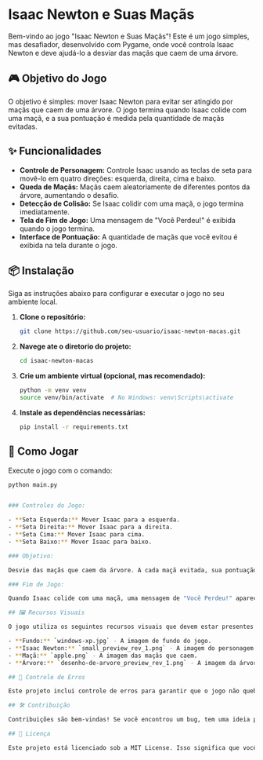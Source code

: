 # Isaac Newton e Suas Maçãs

Bem-vindo ao jogo "Isaac Newton e Suas Maçãs"! Este é um jogo simples, mas desafiador, desenvolvido com Pygame, onde você controla Isaac Newton e deve ajudá-lo a desviar das maçãs que caem de uma árvore.

## 🎮 Objetivo do Jogo

O objetivo é simples: mover Isaac Newton para evitar ser atingido por maçãs que caem de uma árvore. O jogo termina quando Isaac colide com uma maçã, e a sua pontuação é medida pela quantidade de maçãs evitadas.

## ✨ Funcionalidades

- **Controle de Personagem:** Controle Isaac usando as teclas de seta para movê-lo em quatro direções: esquerda, direita, cima e baixo.
- **Queda de Maçãs:** Maçãs caem aleatoriamente de diferentes pontos da árvore, aumentando o desafio.
- **Detecção de Colisão:** Se Isaac colidir com uma maçã, o jogo termina imediatamente.
- **Tela de Fim de Jogo:** Uma mensagem de "Você Perdeu!" é exibida quando o jogo termina.
- **Interface de Pontuação:** A quantidade de maçãs que você evitou é exibida na tela durante o jogo.

## 📦 Instalação

Siga as instruções abaixo para configurar e executar o jogo no seu ambiente local.

1. **Clone o repositório:**
   ```bash
   git clone https://github.com/seu-usuario/isaac-newton-macas.git

2. **Navege ate o diretorio do projeto:**
    ```bash
   cd isaac-newton-macas

3. **Crie um ambiente virtual (opcional, mas recomendado):**
    ```bash
   python -m venv venv
   source venv/bin/activate  # No Windows: venv\Scripts\activate

4. **Instale as dependências necessárias:**
    ```bash
   pip install -r requirements.txt


## 🚀 Como Jogar

Execute o jogo com o comando:

```bash
python main.py


### Controles do Jogo:

- **Seta Esquerda:** Mover Isaac para a esquerda.
- **Seta Direita:** Mover Isaac para a direita.
- **Seta Cima:** Mover Isaac para cima.
- **Seta Baixo:** Mover Isaac para baixo.

### Objetivo:

Desvie das maçãs que caem da árvore. A cada maçã evitada, sua pontuação aumenta. Se uma maçã atingir Isaac, o jogo termina.

### Fim de Jogo:

Quando Isaac colide com uma maçã, uma mensagem de "Você Perdeu!" aparecerá, indicando o fim do jogo.

## 🖼️ Recursos Visuais

O jogo utiliza os seguintes recursos visuais que devem estar presentes no diretório `images/`:

- **Fundo:** `windows-xp.jpg` - A imagem de fundo do jogo.
- **Isaac Newton:** `small_preview_rev_1.png` - A imagem do personagem Isaac.
- **Maçã:** `apple.png` - A imagem das maçãs que caem.
- **Árvore:** `desenho-de-arvore_preview_rev_1.png` - A imagem da árvore de onde as maçãs caem.

## 🚧 Controle de Erros

Este projeto inclui controle de erros para garantir que o jogo não quebre caso algum recurso visual ou fonte esteja ausente ou corrompido. Se ocorrer um erro ao carregar uma imagem ou fonte, o jogo exibirá uma mensagem de erro no console e será encerrado de forma segura.

## 🛠️ Contribuição

Contribuições são bem-vindas! Se você encontrou um bug, tem uma ideia para uma nova funcionalidade ou deseja melhorar o código, sinta-se à vontade para abrir uma issue ou enviar um pull request.

## 📝 Licença

Este projeto está licenciado sob a MIT License. Isso significa que você é livre para usar, modificar e distribuir este código, desde que mantenha a atribuição original.




